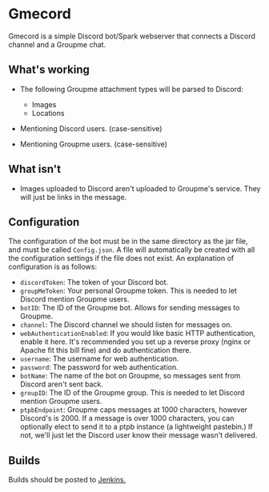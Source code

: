 # Gmecord

Gmecord is a simple Discord bot/Spark webserver that connects a Discord channel and a Groupme chat. 

## What's working
* The following Groupme attachment types will be parsed to Discord:
	* Images
	* Locations

* Mentioning Discord users. (case-sensitive)
* Mentioning Groupme users. (case-sensitive)

## What isn't
* Images uploaded to Discord aren't uploaded to Groupme's service. They will just be links in the message.

## Configuration
The configuration of the bot must be in the same directory as the jar file, and must be called `Config.json`. A file will automatically be created with all the configuration settings if the file does not exist. An explanation of configuration is as follows:
* `discordToken`: The token of your Discord bot.
* `groupMeToken`: Your personal Groupme token. This is needed to let Discord mention Groupme users.
* `botID`: The ID of the Groupme bot. Allows for sending messages to Groupme.
* `channel`: The Discord channel we should listen for messages on.
* `webAuthenticationEnabled`: If you would like basic HTTP authentication, enable it here. It's recommended you set up a reverse proxy (nginx or Apache fit this bill fine) and do authentication there.
* `username`: The username for web authentication.
* `password`: The password for web authentication.
* `botName`: The name of the bot on Groupme, so messages sent from Discord aren't sent back.
* `groupID`: The ID of the Groupme group. This is needed to let Discord mention Groupme users.
* `ptpbEndpoint`: Groupme caps messages at 1000 characters, however Discord's is 2000. If a message is over 1000 characters, you can optionally elect to send it to a ptpb instance (a lightweight pastebin.) If not, we'll just let the Discord user know their message wasn't delivered.
 
## Builds
Builds should be posted to [Jenkins.](https://jenkins.banditoz.io/job/gmecord/)
